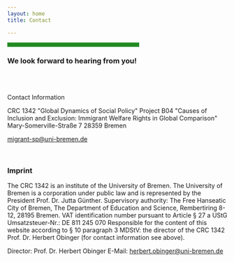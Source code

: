 ```yaml
---
layout: home
title: Contact

---
```

<hr width="60%" style="height: 10px; background-color: #228b22; border-radius: 0;" align="center">

<h3> We look forward to hearing from you!</h3>
<br><br>

Contact Information

CRC 1342 "Global Dynamics of Social Policy"
Project B04 "Causes of Inclusion and Exclusion: Immigrant Welfare Rights in Global Comparison"
Mary-Somerville-Straße 7
28359 Bremen  

migrant-sp@uni-bremen.de

<br>

<h3> Imprint </h3>

The CRC 1342 is an institute of the University of Bremen. The University of Bremen is a corporation under public law and is represented by the President Prof. Dr. Jutta Günther.
Supervisory authority: The Free Hanseatic City of Bremen, The Department of Education and Science, Rembertiring 8-12, 28195 Bremen.
VAT identification number pursuant to Article § 27 a UStG Umsatzsteuer-Nr.: DE 811 245 070
Responsible for the content of this website according to § 10 paragraph 3 MDStV: the director of the CRC 1342 Prof. Dr. Herbert Obinger (for contact information see above).

Director: Prof. Dr. Herbert Obinger
E-Mail: herbert.obinger@uni-bremen.de
